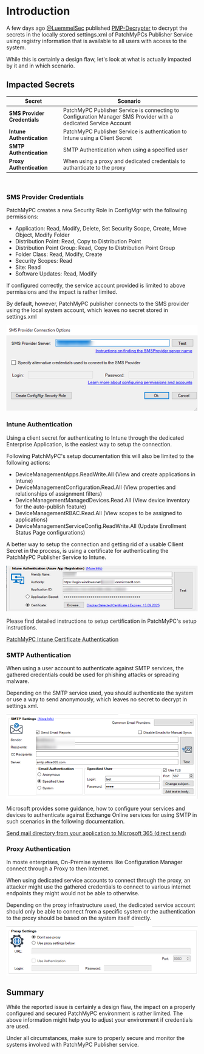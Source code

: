 # Introduction

A few days ago [@LuemmelSec](https://twitter.com/theluemmel) published [PMP-Decrypter](https://github.com/LuemmelSec/PMP-Decrypter) to decrypt the secrets in the locally stored settings.xml of PatchMyPCs Publisher Service using registry information that is available to all users with access to the system.

While this is certainly a design flaw, let's look at what is actually impacted by it and in which scenario.

## Impacted Secrets

|Secret  |Scenario  |
|---------|---------|
|**SMS Provider Credentials** |PatchMyPC Publisher Service is connecting to Configuration Manager SMS Provider with a dedicated Service Account |
|**Intune Authentication**|PatchMyPC Publisher Service is authentication to Intune using a Client Secret|
|**SMTP Authentication**|SMTP Authentication when using a specified user|
|**Proxy Authentication**|When using a proxy and dedicated credentials to authanticate to the proxy|

<br>

### SMS Provider Credentials

PatchMyPC creates a new Security Role in ConfigMgr with the following permissions:

- Application: Read, Modify, Delete, Set Security Scope, Create, Move Object, Modify Folder
- Distribution Point: Read, Copy to Distribution Point
- Distribution Point Group: Read, Copy to Distribution Point Group
- Folder Class: Read, Modify, Create
- Security Scopes: Read
- Site: Read
- Software Updates: Read, Modify

If configured correctly, the service account provided is limited to above permissions and the impact is rather limited.

By default, however, PatchMyPC publisher connects to the SMS provider using the local system account, which leaves no secret stored in settings.xml

![SMS Provider Credentials](.media/PMPC_SMS_Provider.png)

### Intune Authentication

Using a client secret for authenticating to Intune through the dedicated Enterprise Application, is the easiest way to setup the connection.

Following PatchMyPC's setup documentation this will also be limited to the following actions:

- DeviceManagementApps.ReadWrite.All (View and create applications in Intune)
- DeviceManagementConfiguration.Read.All (View properties and relationships of assignment filters)
- DeviceManagementManagedDevices.Read.All (View device inventory for the auto-publish feature)
- DeviceManagementRBAC.Read.All (View scopes to be assigned to applications)
- DeviceManagementServiceConfig.ReadWrite.All (Update Enrollment Status Page configurations)

A better way to setup the connection and getting rid of a usable Cllient Secret in the process, is using a certificate for authenticating the PatchMyPC Publisher Service to Intune.

![Intune Authentication](.media/PMPC_IntuneAuth.png)

Please find detailed instructions to setup certification in PatchMyPC's setup instructions.

[PatchMyPC Intune Certificate Authentication](https://docs.patchmypc.com/installation-guides/intune/azure-app-registration#option-1-creating-a-self-signed-certificate)

### SMTP Authentication

When using a user account to authenticate against SMTP services, the gathered credentials could be used for phishing attacks or spreading malware.

Depending on the SMTP service used, you should authenticate the system or use a way to send anonymously, which leaves no secret to decrypt in settings.xml.

![SMTP Authentication](.media/PMPC_SMTP_Auth.png)

Microsoft provides some guidance, how to configure your services and devices to authenticate against Exchange Online services for using SMTP in such scenarios in the following documentation.

[Send mail directory from your application to Microsoft 365 (direct send)](https://learn.microsoft.com/exchange/mail-flow-best-practices/how-to-set-up-a-multifunction-device-or-application-to-send-email-using-microsoft-365-or-office-365#option-2-send-mail-directly-from-your-printer-or-application-to-microsoft-365-or-office-365-direct-send)

### Proxy Authentication

In moste enterprises, On-Premise systems like Configuration Manager connect through a Proxy to then Internet.

When using dedicated service accounts to connect through the proxy, an attacker might use the gathered credentials to connect to various internet endpoints they might would not be able to otherwise.

Depending on the proxy infrastructure used, the dedicated service account should only be able to connect from a specific system or the authentication to the proxy should be based on the system itself directly.

![Proxy Authentication](.media/PMPC_Proxy.png)

## Summary

While the reported issue is certainly a design flaw, the impact on a properly configured and secured PatchMyPC environment is rather limited.
The above information might help you to adjust your environment if credentials are used.

Under all circumstances, make sure to properly secure and monitor the systems involved with PatchMyPC Publisher service.
